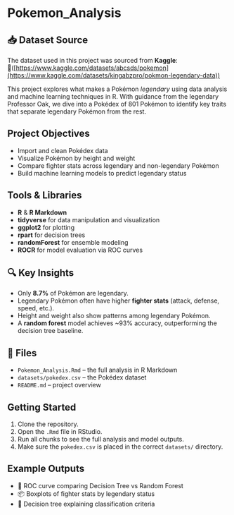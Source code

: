 # Pokemon_Analysis

## 📥 Dataset Source

The dataset used in this project was sourced from **Kaggle**:  
🔗([https://www.kaggle.com/datasets/abcsds/pokemon](https://www.kaggle.com/datasets/kingabzpro/pokmon-legendary-data))  

This project explores what makes a Pokémon *legendary* using data analysis and machine learning techniques in R. With guidance from the legendary Professor Oak, we dive into a Pokédex of 801 Pokémon to identify key traits that separate legendary Pokémon from the rest.

## Project Objectives

- Import and clean Pokédex data
- Visualize Pokémon by height and weight
- Compare fighter stats across legendary and non-legendary Pokémon
- Build machine learning models to predict legendary status

## Tools & Libraries

- **R** & **R Markdown**
- **tidyverse** for data manipulation and visualization
- **ggplot2** for plotting
- **rpart** for decision trees
- **randomForest** for ensemble modeling
- **ROCR** for model evaluation via ROC curves

## 🔍 Key Insights

- Only **8.7%** of Pokémon are legendary.
- Legendary Pokémon often have higher **fighter stats** (attack, defense, speed, etc.).
- Height and weight also show patterns among legendary Pokémon.
- A **random forest** model achieves ~93% accuracy, outperforming the decision tree baseline.

## 📁 Files

- `Pokemon_Analysis.Rmd` – the full analysis in R Markdown
- `datasets/pokedex.csv` – the Pokédex dataset
- `README.md` – project overview

## Getting Started

1. Clone the repository.
2. Open the `.Rmd` file in RStudio.
3. Run all chunks to see the full analysis and model outputs.
4. Make sure the `pokedex.csv` is placed in the correct `datasets/` directory.

## Example Outputs
- 📍 ROC curve comparing Decision Tree vs Random Forest
- 📦 Boxplots of fighter stats by legendary status
- 🧬 Decision tree explaining classification criteria



